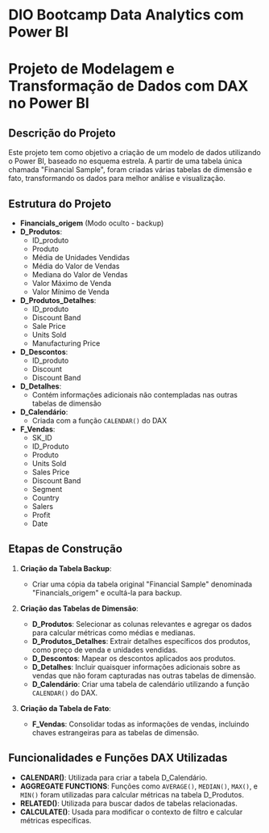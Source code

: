 # DIO Bootcamp Data Analytics com Power BI

# Projeto de Modelagem e Transformação de Dados com DAX no Power BI

## Descrição do Projeto

Este projeto tem como objetivo a criação de um modelo de dados utilizando o Power BI, baseado no esquema estrela. A partir de uma tabela única chamada "Financial Sample", foram criadas várias tabelas de dimensão e fato, transformando os dados para melhor análise e visualização.

## Estrutura do Projeto

- **Financials_origem** (Modo oculto - backup)
- **D_Produtos**:
  - ID_produto
  - Produto
  - Média de Unidades Vendidas
  - Média do Valor de Vendas
  - Mediana do Valor de Vendas
  - Valor Máximo de Venda
  - Valor Mínimo de Venda
- **D_Produtos_Detalhes**:
  - ID_produto
  - Discount Band
  - Sale Price
  - Units Sold
  - Manufacturing Price
- **D_Descontos**:
  - ID_produto
  - Discount
  - Discount Band
- **D_Detalhes**:
  - Contém informações adicionais não contempladas nas outras tabelas de dimensão
- **D_Calendário**:
  - Criada com a função `CALENDAR()` do DAX
- **F_Vendas**:
  - SK_ID
  - ID_Produto
  - Produto
  - Units Sold
  - Sales Price
  - Discount Band
  - Segment
  - Country
  - Salers
  - Profit
  - Date

## Etapas de Construção

1. **Criação da Tabela Backup**:
   - Criar uma cópia da tabela original "Financial Sample" denominada "Financials_origem" e ocultá-la para backup.

2. **Criação das Tabelas de Dimensão**:
   - **D_Produtos**: Selecionar as colunas relevantes e agregar os dados para calcular métricas como médias e medianas.
   - **D_Produtos_Detalhes**: Extrair detalhes específicos dos produtos, como preço de venda e unidades vendidas.
   - **D_Descontos**: Mapear os descontos aplicados aos produtos.
   - **D_Detalhes**: Incluir quaisquer informações adicionais sobre as vendas que não foram capturadas nas outras tabelas de dimensão.
   - **D_Calendário**: Criar uma tabela de calendário utilizando a função `CALENDAR()` do DAX.

3. **Criação da Tabela de Fato**:
   - **F_Vendas**: Consolidar todas as informações de vendas, incluindo chaves estrangeiras para as tabelas de dimensão.

## Funcionalidades e Funções DAX Utilizadas

- **CALENDAR()**: Utilizada para criar a tabela D_Calendário.
- **AGGREGATE FUNCTIONS**: Funções como `AVERAGE()`, `MEDIAN()`, `MAX()`, e `MIN()` foram utilizadas para calcular métricas na tabela D_Produtos.
- **RELATED()**: Utilizada para buscar dados de tabelas relacionadas.
- **CALCULATE()**: Usada para modificar o contexto de filtro e calcular métricas específicas.
